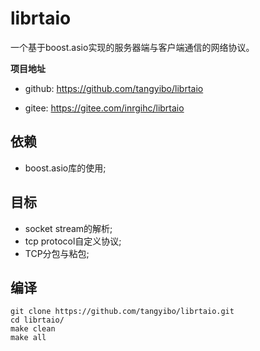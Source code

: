 librtaio
=========
  一个基于boost.asio实现的服务器端与客户端通信的网络协议。

**项目地址**

- github: https://github.com/tangyibo/librtaio

- gitee: https://gitee.com/inrgihc/librtaio

依赖
-----

- boost.asio库的使用;
 
目标
-----

- socket stream的解析;
- tcp protocol自定义协议;
- TCP分包与粘包;
 
编译
-----

```
git clone https://github.com/tangyibo/librtaio.git
cd librtaio/
make clean
make all
```
